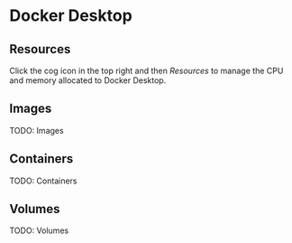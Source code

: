 # Docker Desktop

## Resources

Click the cog icon in the top right and then _Resources_ to manage the CPU and memory allocated to Docker Desktop.

## Images

TODO: Images

## Containers

TODO: Containers

## Volumes

TODO: Volumes
